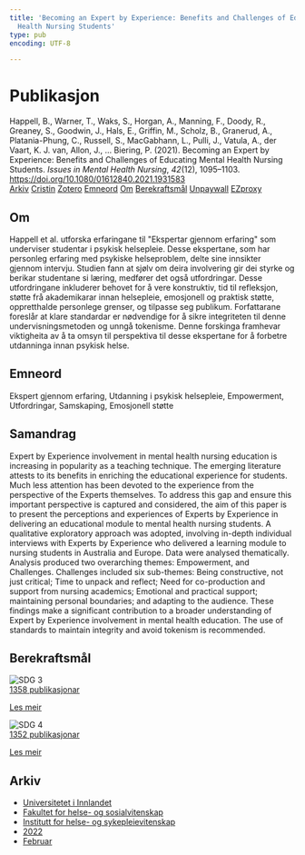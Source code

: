 ```yaml
---
title: 'Becoming an Expert by Experience: Benefits and Challenges of Educating Mental
  Health Nursing Students'
type: pub
encoding: UTF-8

---
```

<h1>Publikasjon</h1>
<article id="csl-bib-container-QUQ5IBBC" class="csl-bib-container">
  <div class="csl-bib-body"> <div class="csl-entry">Happell, B., Warner, T., Waks, S., Horgan, A., Manning, F., Doody, R., Greaney, S., Goodwin, J., Hals, E., Griffin, M., Scholz, B., Granerud, A., Platania-Phung, C., Russell, S., MacGabhann, L., Pulli, J., Vatula, A., der Vaart, K. J. van, Allon, J., … Biering, P. (2021). Becoming an Expert by Experience: Benefits and Challenges of Educating Mental Health Nursing Students. <i>Issues in Mental Health Nursing</i>, <i>42</i>(12), 1095–1103. <a href="https://doi.org/10.1080/01612840.2021.1931583">https://doi.org/10.1080/01612840.2021.1931583</a></div> </div>
  <div class="csl-bib-buttons">
    <a href="#taxonomy-article-QUQ5IBBC" alt="archive" class="csl-bib-button">Arkiv</a>
    <a href="https://app.cristin.no/results/show.jsf?id=2004119" alt="Cristin" class="csl-bib-button">Cristin</a>
    <a href="http://zotero.org/groups/5881554/items/QUQ5IBBC" alt="Zotero" class="csl-bib-button">Zotero</a>
    <a href="#keywords-article-QUQ5IBBC" alt="keywords" class="csl-bib-button">Emneord</a>
    <a href="#about-article-QUQ5IBBC" alt="about_pub" class="csl-bib-button">Om</a>
    <a href="#sdg-article-QUQ5IBBC" alt="sdg" class="csl-bib-button">Berekraftsmål</a>
    <a href="https://doi.org/10.1080/01612840.2021.1931583" alt="Unpaywall" class="csl-bib-button">Unpaywall</a>
    <a href="https://doi.org/10.1080/01612840.2021.1931583" alt="EZproxy" class="csl-bib-button">EZproxy</a>
  </div>
  <div id="csl-bib-meta-container-QUQ5IBBC"></div>
</article>
<div id="csl-bib-meta-QUQ5IBBC" class="csl-bib-meta">
  <article id="about-article-QUQ5IBBC" class="about_pub-article">
    <h1>Om</h1>
    Happell et al. utforska erfaringane til "Ekspertar gjennom erfaring" som underviser studentar i psykisk helsepleie. Desse ekspertane, som har personleg erfaring med psykiske helseproblem, delte sine innsikter gjennom intervju. Studien fann at sjølv om deira involvering gir dei styrke og berikar studentane si læring, medfører det også utfordringar. Desse utfordringane inkluderer behovet for å vere konstruktiv, tid til refleksjon, støtte frå akademikarar innan helsepleie, emosjonell og praktisk støtte, oppretthalde personlege grenser, og tilpasse seg publikum. Forfattarane foreslår at klare standardar er nødvendige for å sikre integriteten til denne undervisningsmetoden og unngå tokenisme. Denne forskinga framhevar viktigheita av å ta omsyn til perspektiva til desse ekspertane for å forbetre utdanninga innan psykisk helse.
  </article>
  <article id="keywords-article-QUQ5IBBC" class="keywords-article">
    <h1>Emneord</h1>
    Ekspert gjennom erfaring, Utdanning i psykisk helsepleie, Empowerment, Utfordringar, Samskaping, Emosjonell støtte
  </article>
  <article id="abstract-article-QUQ5IBBC" class="abstract-article">
    <h1>Samandrag</h1>
    Expert by Experience involvement in mental health nursing education is increasing in popularity as a teaching technique. The emerging literature attests to its benefits in enriching the educational experience for students. Much less attention has been devoted to the experience from the perspective of the Experts themselves. To address this gap and ensure this important perspective is captured and considered, the aim of this paper is to present the perceptions and experiences of Experts by Experience in delivering an educational module to mental health nursing students. A qualitative exploratory approach was adopted, involving in-depth individual interviews with Experts by Experience who delivered a learning module to nursing students in Australia and Europe. Data were analysed thematically. Analysis produced two overarching themes: Empowerment, and Challenges. Challenges included six sub-themes: Being constructive, not just critical; Time to unpack and reflect; Need for co-production and support from nursing academics; Emotional and practical support; maintaining personal boundaries; and adapting to the audience. These findings make a significant contribution to a broader understanding of Expert by Experience involvement in mental health education. The use of standards to maintain integrity and avoid tokenism is recommended.
  </article>
  <article id="sdg-article-QUQ5IBBC" class="sdg-article">
    <h1>Berekraftsmål</h1>
    <div class="sdg-container"><div id="sdg3" class="sdg">
        <img src="{{< params subfolder >}}images/sdg/sdg03_nn.png" class="image" alt="SDG 3">
        <div class="sdg-overlay">
          <a href="{{< params subfolder >}}nn/archive/?sdg=3#archive" class="sdg-publication-count"><span>1358</span> publikasjonar</a>
          <p><a href="https://fn.no/om-fn/fns-baerekraftsmaal/god-helse-og-livskvalitet?lang=nno-NO" class="sdg-read-more">Les meir</a></p>
        </div>
      </div> <div id="sdg4" class="sdg">
        <img src="{{< params subfolder >}}images/sdg/sdg04_nn.png" class="image" alt="SDG 4">
        <div class="sdg-overlay">
          <a href="{{< params subfolder >}}nn/archive/?sdg=4#archive" class="sdg-publication-count"><span>1352</span> publikasjonar</a>
          <p><a href="https://fn.no/om-fn/fns-baerekraftsmaal/god-utdanning?lang=nno-NO" class="sdg-read-more">Les meir</a></p>
        </div>
      </div></div>
  </article>
  <article id="taxonomy-article-QUQ5IBBC" class="taxonomy-article">
    <h1>Arkiv</h1>
    <ul>
      <li><a href="{{< params subfolder >}}nn/archive/?key=3DCRN523">Universitetet i Innlandet</a></li>
      <li><a href="{{< params subfolder >}}nn/archive/?key=IDKFS3MX">Fakultet for helse- og sosialvitenskap</a></li>
      <li><a href="{{< params subfolder >}}nn/archive/?key=GTV4ECMZ">Institutt for helse- og sykepleievitenskap</a></li>
      <li><a href="{{< params subfolder >}}nn/archive/?key=558P36BB">2022</a></li>
      <li><a href="{{< params subfolder >}}nn/archive/?key=DQIBEFMX">Februar</a></li>
    </ul>
  </article>
</div>
